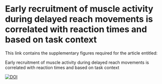 # Early recruitment of muscle activity during delayed reach movements is correlated with reaction times and based on task context

This link contains the supplementary figures required for the article entitled:

Early recruitment of muscle activity during delayed reach movements is correlated with reaction times and based on task context

[![DOI](https://zenodo.org/badge/DOI/10.5281/zenodo.5919653.svg)](https://doi.org/10.5281/zenodo.5919653)
